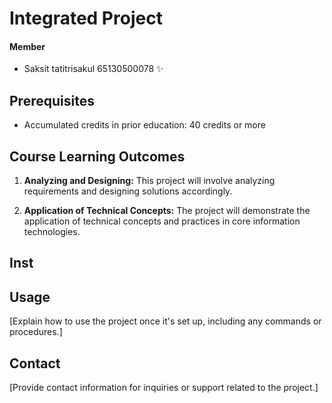 # Integrated Project 
#### Member
* Saksit tatitrisakul 65130500078 ✨

## Prerequisites

- Accumulated credits in prior education: 40 credits or more



## Course Learning Outcomes

1. **Analyzing and Designing:** This project will involve analyzing requirements and designing solutions accordingly.
   
2. **Application of Technical Concepts:** The project will demonstrate the application of technical concepts and practices in core information technologies.

## Inst

## Usage

[Explain how to use the project once it's set up, including any commands or procedures.]



## Contact

[Provide contact information for inquiries or support related to the project.]
 
